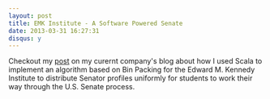 ```yaml
---
layout: post
title: EMK Institute - A Software Powered Senate
date: 2013-03-31 16:27:31
disqus: y
---
```


Checkout my [post](http://blog.controlgroup.com/2015/03/31/emk-institute-a-software-powered-senate/) on my curernt company's blog about how I used Scala to implement an algorithm based on Bin Packing for the Edward M. Kennedy Institute to distribute Senator profiles uniformly for students to work their way through the U.S. Senate process.

